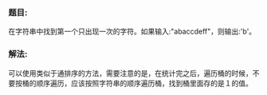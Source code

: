 ### 题目:<br>
 在字符串中找到第一个只出现一次的字符。如果输入:"abaccdeff"，则输出:'b'。


### 解法:<br>
可以使用类似于通排序的方法，需要注意的是，在统计完之后，遍历桶的时候，不要按桶的顺序遍历，应该按照字符串的顺序遍历桶，找到桶里面存的是１的值。

